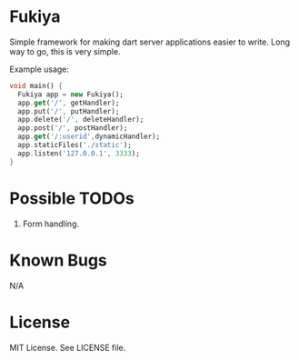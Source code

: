 Fukiya
======
Simple framework for making dart server applications easier to write. Long way to go, this is very simple.

Example usage:
```dart
void main() {
  Fukiya app = new Fukiya();
  app.get('/', getHandler);
  app.put('/', putHandler);
  app.delete('/', deleteHandler);
  app.post('/', postHandler);
  app.get('/:userid',dynamicHandler);
  app.staticFiles('./static');
  app.listen('127.0.0.1', 3333);
}
```

Possible TODOs
==============
1. Form handling.

Known Bugs
==========
N/A

License
=======
MIT License. See LICENSE file.
